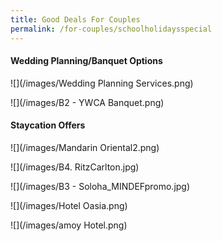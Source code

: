 ```yaml
---
title: Good Deals For Couples
permalink: /for-couples/schoolholidaysspecial
---
```


#### Wedding Planning/Banquet Options

![](/images/Wedding Planning Services.png)

![](/images/B2 - YWCA Banquet.png)

#### Staycation Offers

![](/images/Mandarin Oriental2.png)

![](/images/B4. RitzCarlton.jpg)

![](/images/B3 - Soloha_MINDEFpromo.jpg)

![](/images/Hotel Oasia.png)

![](/images/amoy Hotel.png)